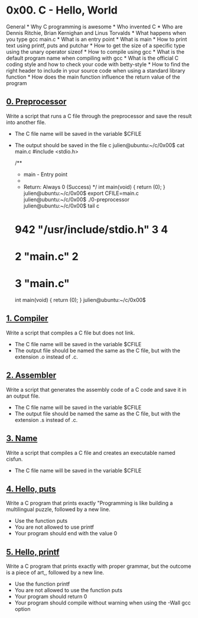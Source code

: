 # 0x00. C - Hello, World

General
	* Why C programming is awesome
	* Who invented C
	* Who are Dennis Ritchie, Brian Kernighan and Linus Torvalds
	* What happens when you type gcc main.c
	* What is an entry point
	* What is main
	* How to print text using printf, puts and putchar
	* How to get the size of a specific type using the unary operator sizeof
	* How to compile using gcc
	* What is the default program name when compiling with gcc
	* What is the official C coding style and how to check your code with betty-style
	* How to find the right header to include in your source code when using a standard library function
	* How does the main function influence the return value of the program

## [0. Preprocessor](0-preprocessor "preprocessor")
Write a script that runs a C file through the preprocessor and save the result into another file.

* The C file name will be saved in the variable $CFILE
* The output should be saved in the file c
	julien@ubuntu:~/c/0x00$ cat main.c 
	#include <stdio.h>
	
	/**
	 * main - Entry point
	 *
	 * Return: Always 0 (Success)
	 */
	int main(void)
	{
	    return (0);
	}
	julien@ubuntu:~/c/0x00$ export CFILE=main.c
	julien@ubuntu:~/c/0x00$ ./0-preprocessor 
	julien@ubuntu:~/c/0x00$ tail c
	# 942 "/usr/include/stdio.h" 3 4

	# 2 "main.c" 2


	# 3 "main.c"
	int main(void)
	{
	 return (0);
	}
	julien@ubuntu:~/c/0x00$ 

## [1. Compiler](1-compiler "compile")

Write a script that compiles a C file but does not link.

* The C file name will be saved in the variable $CFILE
* The output file should be named the same as the C file, but with the extension .o instead of .c.

## [2. Assembler](2-assembler "assembler")
Write a script that generates the assembly code of a C code and save it in an output file.

* The C file name will be saved in the variable $CFILE
* The output file should be named the same as the C file, but with the extension .s instead of .c.

## [3. Name](3-name "name")
Write a script that compiles a C file and creates an executable named cisfun.

* The C file name will be saved in the variable $CFILE

## [4. Hello, puts](4-puts.c "putc")
Write a C program that prints exactly "Programming is like building a multilingual puzzle, followed by a new line.

* Use the function puts
* You are not allowed to use printf
* Your program should end with the value 0

## [5. Hello, printf](5-printf.c "printf")
Write a C program that prints exactly with proper grammar, but the outcome is a piece of art,, followed by a new line.

* Use the function printf
* You are not allowed to use the function puts
* Your program should return 0
* Your program should compile without warning when using the -Wall gcc option
